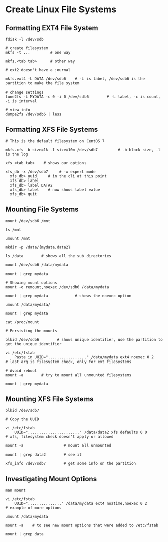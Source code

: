 # Create Linux File Systems

## Formatting EXT4 File System

    fdisk -l /dev/sdb

    # create filesystem
    mkfs -t ...         # one way

    mkfs.<tab tab>      # other way

    # ext2 doesn't have a journal

    mkfs.ext4 -L DATA /dev/sdb6    # -L is label, /dev/sdb6 is the partition to make the file system

    # change settings
    tune2fs -L MYDATA -c 0 -i 0 /dev/sdb6        # -L label, -c is count, -i is interval

    # view info
    dumpe2fs /dev/sdb6 | less

## Formatting XFS File Systems

    # This is the default filesystem on CentOS 7

    mkfs.xfs -b size=1k -l size=10m /dev/sdb7         # -b block size, -l is the log

    xfs_<tab tab>    # shows our options

    xfs_db -x /dev/sdb7     # -x expert mode
      xfs_db> uuid     # in the cli at this point
      xfs_db> label
      xfs_db> label DATA2
      xfs_db> label    # now shows label value
      xfs_db> quit

## Mounting File Systems

    mount /dev/sdb6 /mnt

    ls /mnt

    umount /mnt

    mkdir -p /data/{mydata,data2}

    ls /data        # shows all the sub directories

    mount /dev/sdb6 /data/mydata

    mount | grep mydata

    # Showing mount options
    mount -o remount,noexec /dev/sdb6 /data/mydata

    mount | grep mydata            # shows the noexec option

    umount /data/mydata/

    mount | grep mydata

    cat /proc/mount

    # Persisting the mounts

    blkid /dev/sdb6        # shows unique identifier, use the partition to get the unique identifier

    vi /etc/fstab
        Paste in UUID="................." /data/mydata ext4 noexec 0 2            # last arg is filesystem check, only for ext filesystems

    # Avoid reboot
    mount -a        # try to mount all unmounted filesystems

    mount | grep mydata

## Mounting XFS File Systems

    blkid /dev/sdb7

    # Copy the UUID

    vi /etc/fstab
        UUID="......................." /data/data2 xfs defaults 0 0         # xfs, filesystem check doesn't apply or allowed

    mount -a                  # mount all unmounted

    mount | grep data2        # see it

    xfs_info /dev/sdb7        # get some info on the partition

## Investigating Mount Options

    man mount

    vi /etc/fstab
        UUID="..............." /data/mydata ext4 noatime,noexec 0 2        # example of more options        
    
    umount /data/mydata

    mount -a    # to see new mount options that were added to /etc/fstab

    mount | grep data
